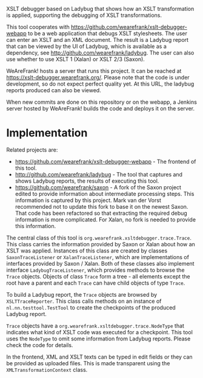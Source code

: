XSLT debugger based on Ladybug that shows how an XSLT transformation is applied, supporting the debugging of XSLT transformations.

This tool cooperates with https://github.com/wearefrank/xslt-debugger-webapp to be a web application that debugs XSLT stylesheets. The user can enter an XSLT and an XML document. The result is a Ladybug report that can be viewed by the UI of Ladybug, which is available as a dependency, see http://github.com/wearefrank/ladybug. The user can also use whether to use XSLT 1 (Xalan) or XSLT 2/3 (Saxon).

WeAreFrank! hosts a server that runs this project. It can be reached at https://xslt-debugger.wearefrank.org/. Please note that the code is under development, so do not expect perfect quality yet. At this URL, the ladybug reports produced can also be viewed.

When new commits are done on this repository or on the webapp, a Jenkins server hosted by WeAreFrank! builds the code and deploys it on the server.

# Implementation

Related projects are:
* https://github.com/wearefrank/xslt-debugger-webapp - The frontend of this tool.
* http://github.com/wearefrank/ladybug - The tool that captures and shows Ladybug reports, the results of executing this tool.
* https://github.com/wearefrank/saxon - A fork of the Saxon project edited to provide information about intermediate processing steps. This information is captured by this project. Mark van der Vorst recommended not to update this fork to base it on the newest Saxon. That code has been refactored so that extracting the required debug information is more complicated. For Xalan, no fork is needed to provide this information.

The central class of this tool is `org.wearefrank.xsltdebugger.trace.Trace`. This class carries the information provided by Saxon or Xalan about how an XSLT was applied. Instances of this class are created by classes `SaxonTraceListener` or `XalanTraceListener`, which are implementations of interfaces provided by Saxon / Xalan. Both of these classes also implement interface `LadybugTraceListener`, which provides methods to browse the `Trace` objects. Objects of class `Trace` form a tree - all elements except the root have a parent and each `Trace` can have child objects of type `Trace`.

To build a Ladybug report, the `Trace` objects are browsed by `XSLTTraceReporter`. This class calls methods on an instance of `nl.nn.testtool.TestTool` to create the checkpoints of the produced Ladybug report.

`Trace` objects have a `org.wearefrank.xsltdebugger.trace.NodeType` that indicates what kind of XSLT code was executed for a checkpoint. This tool uses the `NodeType` to omit some information from Ladybug reports. Please check the code for details.

In the frontend, XML and XSLT texts can be typed in edit fields or they can be provided as uploaded files. This is made transparent using the `XMLTransformationContext` class.